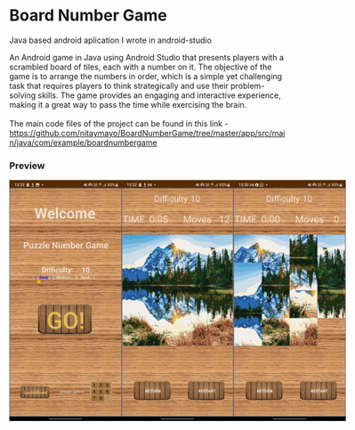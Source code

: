 <h1>Board Number Game</h1>

Java based android aplication I wrote in android-studio<br>

An Android game in Java using Android Studio that presents players with a scrambled board of tiles, each with a number on it. The objective of the game is to arrange the numbers in order, which is a simple yet challenging task that requires players to think strategically and use their problem-solving skills. The game provides an engaging and interactive experience, making it a great way to pass the time while exercising the brain.
<br><br>
The main code files of the project can be found in this link -<br> https://github.com/nitaymayo/BoardNumberGame/tree/master/app/src/main/java/com/example/boardnumbergame


<h3>Preview</h3>
<div style="display:flex;">
<img src="screenshot_3.jpg" style="width:40%;" alt="game screenshot"></img>
<img src="screenshot_1.jpg" style="width:40%;" alt="game screenshot"></img>
<img src="screenshot_2.jpg" style="width:40%;" alt="game screenshot"></img>

</div>

